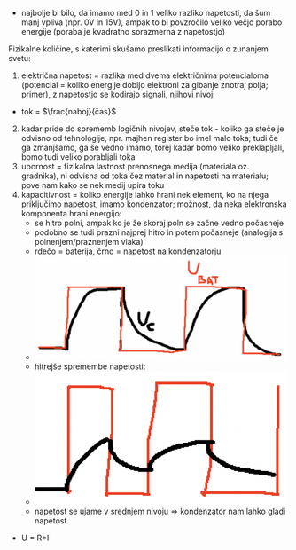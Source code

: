 - najbolje bi bilo, da imamo med 0 in 1 veliko razliko napetosti, da šum manj vpliva (npr. 0V in 15V), ampak to bi povzročilo veliko večjo porabo energije (poraba je kvadratno sorazmerna z napetostjo)

Fizikalne količine, s katerimi skušamo preslikati informacijo o zunanjem svetu:
1. električna napetost = razlika med dvema električnima potencialoma (potencial = koliko energije dobijo elektroni za gibanje znotraj polja; primer), z napetostjo se kodirajo signali, njihovi nivoji
- tok = $\frac{naboj}{čas}$
2. kadar pride do sprememb logičnih nivojev, steče tok - koliko ga steče je odvisno od tehnologije, npr. majhen register bo imel malo toka; tudi če ga zmanjšamo, ga še vedno imamo, torej kadar bomo veliko preklapljali, bomo tudi veliko porabljali toka
3. upornost = fizikalna lastnost prenosnega medija (materiala oz. gradnika), ni odvisna od toka čez material in napetosti na materialu; pove nam kako se nek medij upira toku
4. kapacitivnost = koliko energije lahko hrani nek element, ko na njega priključimo napetost, imamo kondenzator; možnost, da neka elektronska komponenta hrani energijo:
	- se hitro polni, ampak ko je že skoraj poln se začne vedno počasneje
	- podobno se tudi prazni najprej hitro in potem počasneje (analogija s polnenjem/praznenjem vlaka)
	- rdečo = baterija, črno = napetost na kondenzatorju
	- ![300](../../Images3/Pasted%20image%2020250218173055.png)
	- hitrejše spremembe napetosti:
	- ![300](../../Images3/Pasted%20image%2020250218173228.png)
	- napetost se ujame v srednjem nivoju => kondenzator nam lahko gladi napetost

- U = R\*I
